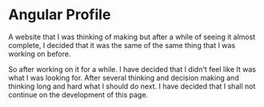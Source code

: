 # Angular Profile

A website that I was thinking of making but after a while of seeing it almost complete, I decided that it was the same of the same thing that I was working on before. 

So after working on it for a while. I have decided that I didn't feel like It was what I was looking for. After several thinking and decision making and thinking long and hard what I should do next. I have decided that I shall not continue on the development of this page. 

